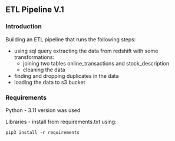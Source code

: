 ## ETL Pipeline V.1
### Introduction

Building an ETL pipeline that runs the following steps:
- using sql query extracting the data from redshift with some transformations:
  - joining two tables online_transactions and stock_description
  - cleaning the data 
- finding and dropping duplicates in the data
- loading the data to s3 bucket

### Requirements 
Python - 3.11 version was used

Libraries - install from requirements.txt using:

```pip3 install -r requirements```

